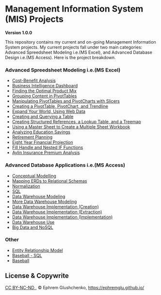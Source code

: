 # Management Information System (MIS) Projects

**Version 1.0.0**

This repository contains my current and on-going Management Information System projects. My current projects fall under two main categories: Advanced Spreedsheet Modeling i.e.(MS Excel), and Advanced Database Design i.e.(MS Access). Here is the project breakdown. 


### Advanced Spreedsheet Modeling i.e.(MS Excel)

- [Cost-Benefit Analysis](https://github.com/ephremglu/Management-Information-System/tree/main/Cost-Benefit%20Analysis)
- [Business Intelligence Dashboard](https://github.com/ephremglu/Management-Information-System/blob/main/Business%20Intelligence%20Dashboard.xlsx)
- [Finding the Optimal Product Mix](https://github.com/ephremglu/Management-Information-System/blob/main/Finding%20the%20Optimal%20Product%20Mix.xlsx)
- [Grouping Content in PivotTables](https://github.com/ephremglu/Management-Information-System/blob/main/Grouping%20Content%20in%20PivotTables.xlsx)
- [Manipulating PivotTables and PivotCharts with Slicers](https://github.com/ephremglu/Management-Information-System/blob/main/Manipulating%20PivotTables%20and%20PivotCharts%20with%20Slicers.xlsx)
- [Creating a PivotTable, PivotChart, and Trendline](https://github.com/ephremglu/Management-Information-System/blob/main/Creating%20a%20PivotTable%2C%20PivotChart%2C%20and%20Trendline.xlsx)
- [Expand Your World, Using Web Data](https://github.com/ephremglu/Management-Information-System/blob/main/Expand%20Your%20World%2C%20Using%20Web%20Data.xlsx)
- [Creating and Querying a Table](https://github.com/ephremglu/Management-Information-System/blob/main/Creating%20and%20Querying%20a%20Table.xlsx)
- [Creating Structured References, a Lookup Table, and a Treemap](https://github.com/ephremglu/Management-Information-System/blob/main/Creating%20Structured%20References%2C%20a%20Lookup%20Table%2C%20and%20a%20Treemap.xlsx)
- [Using a Master Sheet to Create a Multiple Sheet Workbook](https://github.com/ephremglu/Management-Information-System/blob/main/Using%20a%20Master%20Sheet%20to%20Create%20a%20Multiple%20Sheet%20Workbook.xlsx)
- [Analyzing Education Savings](https://github.com/ephremglu/Management-Information-System/blob/main/Analyzing%20Education%20Savings.xlsx)
- [Retirement Planning](https://github.com/ephremglu/Management-Information-System/blob/main/Retirement%20Planning.xlsx)
- [Eight Year Financial Projection](https://github.com/ephremglu/Management-Information-System/blob/main/Eight%20Year%20Financial%20Projection.xlsx)
- [Fill Handle and Nested IF Functions](https://github.com/ephremglu/Management-Information-System/blob/main/Fill%20Handle%20and%20Nested%20IF%20Functions.xlsx)
- [Aylin Insurance Premium Analysis](https://github.com/ephremglu/Management-Information-System/blob/main/Aylin%20Insurance%20Premium%20Analysis.xlsx)

### Advanced Database Applications i.e.(MS Access)

- [Conceptual Modelling](https://github.com/ephremglu/Management-Information-System/blob/main/Conceptual%20Modelling.pdf)
- [Mapping ERDs to Relational Schemas](https://github.com/ephremglu/Management-Information-System/blob/main/Mapping%20ERDs%20to%20Relational%20Schemas.pdf)
- [Normalization](https://github.com/ephremglu/Management-Information-System/blob/main/Normalization.pdf)
- [SQL](https://github.com/ephremglu/Management-Information-System/blob/main/SQL.pdf)
- [Data Warehouse Modeling](https://github.com/ephremglu/Management-Information-System/blob/main/Data%20Warehouse%20Modeling.pdf)
- [More Data Warehouse Modeling](https://github.com/ephremglu/Management-Information-System/blob/main/More%20Data%20Warehouse%20Modeling.pdf)
- [Data Warehouse Implementation (Creation)](https://github.com/ephremglu/Management-Information-System/blob/main/Data%20Warehouse%20Implementation%20(Creation).pdf)
- [Data Warehouse Implementation (Extraction)](https://github.com/ephremglu/Management-Information-System/blob/main/Data%20Warehouse%20Implementation%20(Extraction).pdf)
- [Data Warehouse Implementation (Implementation)](https://github.com/ephremglu/Management-Information-System/blob/main/Data%20Warehouse%20Implementation%20(Loading).pdf)
- [Data Warehouse Use](https://github.com/ephremglu/Management-Information-System/blob/main/Data%20Warehouse%20Use.pdf)
- [Big Data and NoSQL](https://github.com/ephremglu/Management-Information-System/blob/main/Big%20Data%20and%20NoSQL.pdf)

### Other

- [Entity Relationship Model](https://github.com/ephremglu/Management-Information-System/tree/main/Entity%20Relationship%20Model)
- [Baseball - SQL](https://github.com/ephremglu/Management-Information-System/tree/main/Baseball%20-%20SQL)
- [Baseball](https://github.com/ephremglu/Management-Information-System/tree/main/Baseball)

## License & Copywrite

[CC BY-NC-ND ](https://github.com/ephremglu/Management-Information-System/blob/main/LICENSE), © Ephrem Glushchenko, https://ephremglu.github.io/
